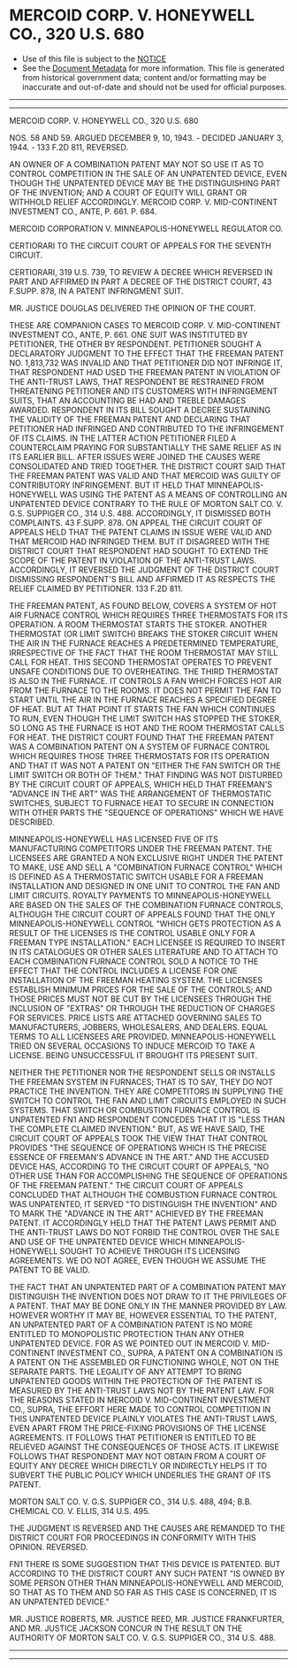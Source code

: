 ---
---

# MERCOID CORP. V. HONEYWELL CO., 320 U.S. 680

* Use of this file is subject to the [NOTICE](https://github.com/publicdocs/notice/blob/master/NOTICE)
* See the [Document Metadata](../../../) for more information.
  This file is generated from historical government data; content and/or formatting may be inaccurate and out-of-date and should not be used for official purposes.

----------
----------

MERCOID CORP. V. HONEYWELL CO., 320 U.S. 680

NOS. 58 AND 59.  ARGUED DECEMBER 9, 10, 1943.  - DECIDED JANUARY 3, 1944.  - 133 F.2D 811, REVERSED.

AN OWNER OF A COMBINATION PATENT MAY NOT SO USE IT AS TO CONTROL COMPETITION IN THE SALE OF AN UNPATENTED DEVICE, EVEN THOUGH THE UNPATENTED DEVICE MAY BE THE DISTINGUISHING PART OF THE INVENTION; AND A COURT OF EQUITY WILL GRANT OR WITHHOLD RELIEF ACCORDINGLY.  MERCOID CORP. V. MID-CONTINENT INVESTMENT CO., ANTE, P. 661.  P. 684.

MERCOID CORPORATION V. MINNEAPOLIS-HONEYWELL REGULATOR CO.

CERTIORARI TO THE CIRCUIT COURT OF APPEALS FOR THE SEVENTH CIRCUIT.

CERTIORARI, 319 U.S. 739, TO REVIEW A DECREE WHICH REVERSED IN PART AND AFFIRMED IN PART A DECREE OF THE DISTRICT COURT, 43 F.SUPP.  878, IN A PATENT INFRINGMENT SUIT.

MR. JUSTICE DOUGLAS DELIVERED THE OPINION OF THE COURT.

THESE ARE COMPANION CASES TO MERCOID CORP. V. MID-CONTINENT INVESTMENT CO., ANTE, P. 661.  ONE SUIT WAS INSTITUTED BY PETITIONER, THE OTHER BY RESPONDENT.  PETITIONER SOUGHT A DECLARATORY JUDGMENT TO THE EFFECT THAT THE FREEMAN PATENT NO. 1,813,732 WAS INVALID AND THAT PETITIONER DID NOT INFRINGE IT, THAT RESPONDENT HAD USED THE FREEMAN PATENT IN VIOLATION OF THE ANTI-TRUST LAWS, THAT RESPONDENT BE RESTRAINED FROM THREATENING PETITIONER AND ITS CUSTOMERS WITH INFRINGEMENT SUITS, THAT AN ACCOUNTING BE HAD AND TREBLE DAMAGES AWARDED.  RESPONDENT IN ITS BILL SOUGHT A DECREE SUSTAINING THE VALIDITY OF THE FREEMAN PATENT AND DECLARING THAT PETITIONER HAD INFRINGED AND CONTRIBUTED TO THE INFRINGEMENT OF ITS CLAIMS.  IN THE LATTER ACTION PETITIONER FILED A COUNTERCLAIM PRAYING FOR SUBSTANTIALLY THE SAME RELIEF AS IN ITS EARLIER BILL.  AFTER ISSUES WERE JOINED THE CAUSES WERE CONSOLIDATED AND TRIED TOGETHER.  THE DISTRICT COURT SAID THAT THE FREEMAN PATENT WAS VALID AND THAT MERCOID WAS GUILTY OF CONTRIBUTORY INFRINGEMENT.  BUT IT HELD THAT MINNEAPOLIS-HONEYWELL WAS USING THE PATENT AS A MEANS OF CONTROLLING AN UNPATENTED DEVICE CONTRARY TO THE RULE OF MORTON SALT CO. V. G.S. SUPPIGER CO., 314 U.S. 488.  ACCORDINGLY, IT DISMISSED BOTH COMPLAINTS.  43 F.SUPP.  878.  ON APPEAL THE CIRCUIT COURT OF APPEALS HELD THAT THE PATENT CLAIMS IN ISSUE WERE VALID AND THAT MERCOID HAD INFRINGED THEM.  BUT IT DISAGREED WITH THE DISTRICT COURT THAT RESPONDENT HAD SOUGHT TO EXTEND THE SCOPE OF THE PATENT IN VIOLATION OF THE ANTI-TRUST LAWS.  ACCORDINGLY, IT REVERSED THE JUDGMENT OF THE DISTRICT COURT DISMISSING RESPONDENT'S BILL AND AFFIRMED IT AS RESPECTS THE RELIEF CLAIMED BY PETITIONER.  133 F.2D 811.

THE FREEMAN PATENT, AS FOUND BELOW, COVERS A SYSTEM OF HOT AIR FURNACE CONTROL WHICH REQUIRES THREE THERMOSTATS FOR ITS OPERATION.  A ROOM THERMOSTAT STARTS THE STOKER.  ANOTHER THERMOSTAT (OR LIMIT SWITCH) BREAKS THE STOKER CIRCUIT WHEN THE AIR IN THE FURNACE REACHES A PREDETERMINED TEMPERATURE, IRRESPECTIVE OF THE FACT THAT THE ROOM THERMOSTAT MAY STILL CALL FOR HEAT.  THIS SECOND THERMOSTAT OPERATES TO PREVENT UNSAFE CONDITIONS DUE TO OVERHEATING.  THE THIRD THERMOSTAT IS ALSO IN THE FURNACE.  IT CONTROLS A FAN WHICH FORCES HOT AIR FROM THE FURNACE TO THE ROOMS.  IT DOES NOT PERMIT THE FAN TO START UNTIL THE AIR IN THE FURNACE REACHES A SPECIFIED DEGREE OF HEAT.  BUT AT THAT POINT IT STARTS THE FAN WHICH CONTINUES TO RUN, EVEN THOUGH THE LIMIT SWITCH HAS STOPPED THE STOKER, SO LONG AS THE FURNACE IS HOT AND THE ROOM THERMOSTAT CALLS FOR HEAT.  THE DISTRICT COURT FOUND THAT THE FREEMAN PATENT WAS A COMBINATION PATENT ON A SYSTEM OF FURNACE CONTROL WHICH REQUIRES THOSE THREE THERMOSTATS FOR ITS OPERATION AND THAT IT WAS NOT A PATENT ON "EITHER THE FAN SWITCH OR THE LIMIT SWITCH OR BOTH OF THEM."  THAT FINDING WAS NOT DISTURBED BY THE CIRCUIT COURT OF APPEALS, WHICH HELD THAT FREEMAN'S "ADVANCE IN THE ART" WAS THE ARRANGEMENT OF THERMOSTATIC SWITCHES, SUBJECT TO FURNACE HEAT TO SECURE IN CONNECTION WITH OTHER PARTS THE "SEQUENCE OF OPERATIONS" WHICH WE HAVE DESCRIBED.

MINNEAPOLIS-HONEYWELL HAS LICENSED FIVE OF ITS MANUFACTURING COMPETITORS UNDER THE FREEMAN PATENT.  THE LICENSEES ARE GRANTED A NON EXCLUSIVE RIGHT UNDER THE PATENT TO MAKE, USE AND SELL A "COMBINATION FURNACE CONTROL" WHICH IS DEFINED AS A THERMOSTATIC SWITCH USABLE FOR A FREEMAN INSTALLATION AND DESIGNED IN ONE UNIT TO CONTROL THE FAN AND LIMIT CIRCUITS.  ROYALTY PAYMENTS TO MINNEAPOLIS-HONEYWELL ARE BASED ON THE SALES OF THE COMBINATION FURNACE CONTROLS, ALTHOUGH THE CIRCUIT COURT OF APPEALS FOUND THAT THE ONLY MINNEAPOLIS-HONEYWELL CONTROL "WHICH GETS PROTECTION AS A RESULT OF THE LICENSES IS THE CONTROL USABLE ONLY FOR A FREEMAN TYPE INSTALLATION."  EACH LICENSEE IS REQUIRED TO INSERT IN ITS CATALOGUES OR OTHER SALES LITERATURE AND TO ATTACH TO EACH COMBINATION FURNACE CONTROL SOLD A NOTICE TO THE EFFECT THAT THE CONTROL INCLUDES A LICENSE FOR ONE INSTALLATION OF THE FREEMAN HEATING SYSTEM.  THE LICENSES ESTABLISH MINIMUM PRICES FOR THE SALE OF THE CONTROLS; AND THOSE PRICES MUST NOT BE CUT BY THE LICENSEES THROUGH THE INCLUSION OF "EXTRAS" OR THROUGH THE REDUCTION OF CHARGES FOR SERVICES.  PRICE LISTS ARE ATTACHED GOVERNING SALES TO MANUFACTURERS, JOBBERS, WHOLESALERS, AND DEALERS.  EQUAL TERMS TO ALL LICENSEES ARE PROVIDED.  MINNEAPOLIS-HONEYWELL TRIED ON SEVERAL OCCASIONS TO INDUCE MERCOID TO TAKE A LICENSE.  BEING UNSUCCESSFUL IT BROUGHT ITS PRESENT SUIT.

NEITHER THE PETITIONER NOR THE RESPONDENT SELLS OR INSTALLS THE FREEMAN SYSTEM IN FURNACES; THAT IS TO SAY, THEY DO NOT PRACTICE THE INVENTION.  THEY ARE COMPETITORS IN SUPPLYING THE SWITCH TO CONTROL THE FAN AND LIMIT CIRCUITS EMPLOYED IN SUCH SYSTEMS.  THAT SWITCH OR COMBUSTION FURNACE CONTROL IS UNPATENTED  FN1  AND RESPONDENT CONCEDES THAT IT IS "LESS THAN THE COMPLETE CLAIMED INVENTION."  BUT, AS WE HAVE SAID, THE CIRCUIT COURT OF APPEALS TOOK THE VIEW THAT THAT CONTROL PROVIDES "THE SEQUENCE OF OPERATIONS WHICH IS THE PRECISE ESSENCE OF FREEMAN'S ADVANCE IN THE ART."  AND THE ACCUSED DEVICE HAS, ACCORDING TO THE CIRCUIT COURT OF APPEALS, "NO OTHER USE THAN FOR ACCOMPLISHING THE SEQUENCE OF OPERATIONS OF THE FREEMAN PATENT."  THE CIRCUIT COURT OF APPEALS CONCLUDED THAT ALTHOUGH THE COMBUSTION FURNACE CONTROL WAS UNPATENTED, IT SERVED "TO DISTINGUISH THE INVENTION" AND TO MARK THE "ADVANCE IN THE ART" ACHIEVED BY THE FREEMAN PATENT.  IT ACCORDINGLY HELD THAT THE PATENT LAWS PERMIT AND THE ANTI-TRUST LAWS DO NOT FORBID THE CONTROL OVER THE SALE AND USE OF THE UNPATENTED DEVICE WHICH MINNEAPOLIS-HONEYWELL SOUGHT TO ACHIEVE THROUGH ITS LICENSING AGREEMENTS.  WE DO NOT AGREE, EVEN THOUGH WE ASSUME THE PATENT TO BE VALID.

THE FACT THAT AN UNPATENTED PART OF A COMBINATION PATENT MAY DISTINGUISH THE INVENTION DOES NOT DRAW TO IT THE PRIVILEGES OF A PATENT.  THAT MAY BE DONE ONLY IN THE MANNER PROVIDED BY LAW.  HOWEVER WORTHY IT MAY BE, HOWEVER ESSENTIAL TO THE PATENT, AN UNPATENTED PART OF A COMBINATION PATENT IS NO MORE ENTITLED TO MONOPOLISTIC PROTECTION THAN ANY OTHER UNPATENTED DEVICE.  FOR AS WE POINTED OUT IN MERCOID V. MID-CONTINENT INVESTMENT CO., SUPRA, A PATENT ON A COMBINATION IS A PATENT ON THE ASSEMBLED OR FUNCTIONING WHOLE, NOT ON THE SEPARATE PARTS.  THE LEGALITY OF ANY ATTEMPT TO BRING UNPATENTED GOODS WITHIN THE PROTECTION OF THE PATENT IS MEASURED BY THE ANTI-TRUST LAWS NOT BY THE PATENT LAW.  FOR THE REASONS STATED IN MERCOID V. MID-CONTINENT INVESTMENT CO., SUPRA, THE EFFORT HERE MADE TO CONTROL COMPETITION IN THIS UNPATENTED DEVICE PLAINLY VIOLATES THE ANTI-TRUST LAWS, EVEN APART FROM THE PRICE-FIXING PROVISIONS OF THE LICENSE AGREEMENTS.  IT FOLLOWS THAT PETITIONER IS ENTITLED TO BE RELIEVED AGAINST THE CONSEQUENCES OF THOSE ACTS.  IT LIKEWISE FOLLOWS THAT RESPONDENT MAY NOT OBTAIN FROM A COURT OF EQUITY ANY DECREE WHICH DIRECTLY OR INDIRECTLY HELPS IT TO SUBVERT THE PUBLIC POLICY WHICH UNDERLIES THE GRANT OF ITS PATENT.

MORTON SALT CO. V. G.S. SUPPIGER CO., 314 U.S. 488, 494; B.B. CHEMICAL CO. V. ELLIS, 314 U.S. 495.

THE JUDGMENT IS REVERSED AND THE CAUSES ARE REMANDED TO THE DISTRICT COURT FOR PROCEEDINGS IN CONFORMITY WITH THIS OPINION.  REVERSED.

FN1  THERE IS SOME SUGGESTION THAT THIS DEVICE IS PATENTED.  BUT ACCORDING TO THE DISTRICT COURT ANY SUCH PATENT "IS OWNED BY SOME PERSON OTHER THAN MINNEAPOLIS-HONEYWELL AND MERCOID, SO THAT AS TO THEM AND SO FAR AS THIS CASE IS CONCERNED, IT IS AN UNPATENTED DEVICE."

MR. JUSTICE ROBERTS, MR. JUSTICE REED, MR. JUSTICE FRANKFURTER, AND MR. JUSTICE JACKSON CONCUR IN THE RESULT ON THE AUTHORITY OF MORTON SALT CO. V. G.S. SUPPIGER CO., 314 U.S. 488.


----------
----------

